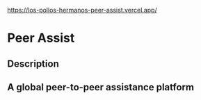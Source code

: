 https://los-pollos-hermanos-peer-assist.vercel.app/

# Peer Assist

## Description

## A global peer-to-peer assistance platform
